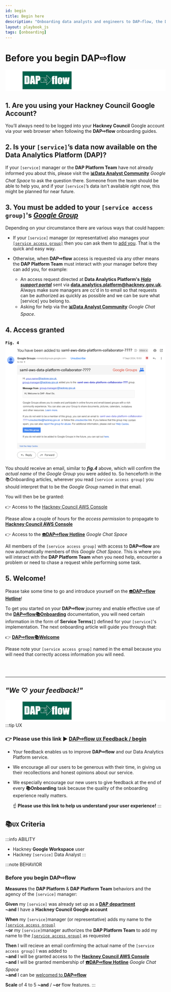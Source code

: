 ```yaml
---
id: begin
title: Begin here
description: "Onboarding data analysts and engineers to DAP⇨flow, the Data Analytics Platform Airflow integration."
layout: playbook_js
tags: [onboarding]
---
```


# Before you begin DAP⇨flow
![DAP⇨flow](../images/DAPairflowFLOWleft.png)  

## 1. Are you using your **Hackney Council** Google Account?
You’ll always need to be logged into your **Hackney Council** Google account via your web browser when following the **DAP⇨flow** onboarding guides.

## 2. Is your `[service]`’s data now available on the Data Analytics Platform (DAP)?
If your `[service]` manager or the **DAP Platform Team** have not already informed you about this, please visit the [**📊Data Analyst Community**](https://chat.google.com/room/AAAAKdvhyKA?cls=7) *Google Chat Space* to ask the question there. Someone from the team should be able to help you, and if your `[service]`’s data isn't available right now, this might be planned for near future.

## 3. You must be added to your `[service access group]`'s [*Google Group*](https://groups.google.com/all-groups?q=saml-aws-data-platform-collaborator) 
Depending on your circumstance there are various ways that could happen:  

- If your `[service]` manager (or representative) also manages your [`[service access group]`](https://groups.google.com/all-groups?q=saml-aws-data-platform-collaborator) then you can ask them to [add you](https://support.google.com/groups/answer/2465464?hl=en). That is the quick and easy way.

- Otherwise, when **DAP⇨flow** access is requested via any other means the **DAP Platform Team** must interact with your manager before they can add you, for example:
    * An access request directed at **Data Analytics Platform's** [***Halo support portal***](https://support.hackney.gov.uk/portal/service?btn=204&root_category=13&autolog=true&shownewticket=true&id=137) sent via [**data.analytics.platform@hackney.gov.uk**](mailto:data.analytics.platform@hackney.gov.uk). Always make sure managers are cc'd in to email so that requests can be authorized as quickly as possible and we can be sure what [service] you belong to.  
    * Asking for help via the [**📊Data Analyst Community**](https://chat.google.com/room/AAAAKdvhyKA?cls=7) *Google Chat Space*.  

## 4. Access granted

**`Fig. 4`** ![Fig. 4](../images/begin-four.png)

You should receive an email, similar to ***fig.4*** above, which will confirm the *actual name* of the *Google Group* you were added to. So henceforth in the 📚Onboarding articles, wherever you read `[service access group]` you should interpret that to be the *Google Group* named in that email. 

You will then be be granted:  

👉  Access to the [Hackney Council AWS Console](https://d-936715b9ec.awsapps.com/start/#/?tab=accounts) 

Please allow a couple of hours for the *access permission* to propagate to [**Hackney Council AWS Console**](https://d-936715b9ec.awsapps.com/start/\#/?tab=accounts)

👉  Access to the [**☎️DAP⇨flow Hotline**](https://chat.google.com/room/AAAAZYTZYPE/w4EMQuK-9QA/w4EMQuK-9QA?cls=10) *Google Chat Space* 

All members of the `[service access group]` with access to **DAP⇨flow** are now automatically members of this *Google Chat Space*. This is where you will interact with the **DAP Platform Team** when you need help, encounter a problem or need to chase a request while performing some task.  

## 5. Welcome!

Please take some time to go and introduce yourself on the [**☎️DAP⇨flow Hotline**](https://chat.google.com/room/AAAAZYTZYPE/w4EMQuK-9QA/w4EMQuK-9QA?cls=10)!

To get you started on your **DAP⇨flow** journey and enable effective use of the [**DAP⇨flow📚Onboarding**](../introduction#📚Onboarding) documentation, you will need certain information in the form of **Service Terms`[]`** defined for your `[service]`'s implementation. The next onboarding article will guide you through that: 

👉  [**DAP⇨flow📚Welcome**](../onboarding/welcome)  

Please note your `[service access group]` named in the email because you will need that correctly access information you will need. 

<br> 
</br>  

---
## ***"We* ♡ *your feedback!"***
![DAP⇨flow](../images/DAPairflowFLOWleft.png)  
:::tip UX  
### 👉 Please use **this link ►** [**DAP⇨flow** `UX` **Feedback / begin**](https://docs.google.com/forms/d/e/1FAIpQLSdqeNyWIPMNBHEr-YSyxnXQ4ggTwJPkffMYgFaJ4hGEhIL6LA/viewform?usp=pp_url&entry.339550210=begin)  

- Your feedback enables us to improve **DAP⇨flow** and our Data Analytics Platform service.  
- We encourage all our users to be generous with their time, in giving us their recollections and honest opinions about our service.  
- We especially encourage our new users to give feedback at the end of every **📚Onboarding** task because the quality of the onboarding experience really matters.  

    ☝ **Please use this link to help us understand your user experience!**
:::

## 📚`UX` Criteria
:::info ABILITY  
* Hackney **Google Workspace** user 
* Hackney `[service]` Data Analyst
:::

:::note BEHAVIOR  
### Before you begin DAP⇨flow
**Measures** the **DAP Platform** & **DAP Platform Team**  behaviors and the agency of the `[service]` manager:  

**Given** my `[service]` was already set up as a [**DAP department**](https://playbook.hackney.gov.uk/Data-Platform-Playbook/playbook/getting-set-up/onboarding-new-departments-to-the-platform)  
**~and** I have a **Hackney Council Google account** 

**When** my `[service]`manager (or representative) adds my name to the [`[service access group]`](https://groups.google.com/all-groups?q=saml-aws-data-platform-collaborator)  
**~or** my `[service]`manager authorizes the **DAP Platform Team** to add my name to the [`[service access group]`](https://groups.google.com/all-groups?q=saml-aws-data-platform-collaborator) as requested 

**Then** I will recieve an email confirming the actual name of the `[service access group]` I was added to  
**~and** I will be granted access to the [**Hackney Council AWS Console**](https://d-936715b9ec.awsapps.com/start/\#/?tab=accounts)  
**~and** I will be granted membership of [**☎️DAP⇨flow Hotline**](https://chat.google.com/room/AAAAZYTZYPE/w4EMQuK-9QA/w4EMQuK-9QA?cls=10) *Google Chat Space*    
**~and** I can be [welcomed to **DAP⇨flow**](../onboarding/welcome)   

**Scale** of 4 to 5 **~and** / **~or** flow features.
:::
